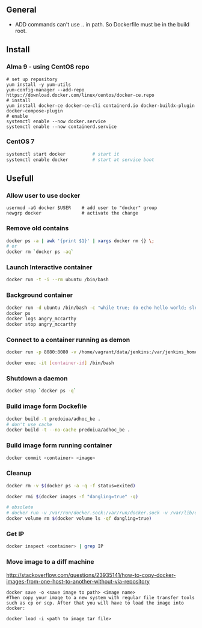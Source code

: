 ## General

- ADD commands can't use .. in path. So Dockerfile must be in the build root.

## Install

### Alma 9 - using CentOS repo
~~~
# set up repository
yum install -y yum-utils
yum-config-manager --add-repo https://download.docker.com/linux/centos/docker-ce.repo
# install
yum install docker-ce docker-ce-cli containerd.io docker-buildx-plugin docker-compose-plugin
# enable
systemctl enable --now docker.service
systemctl enable --now containerd.service
~~~

### CentOS 7

~~~ bash
systemctl start docker          # start it
systemctl enable docker         # start at service boot
~~~

## Usefull

### Allow user to use docker
~~~
usermod -aG docker $USER    # add user to "docker" group
newgrp docker               # activate the change
~~~

### Remove old contains

~~~ bash
docker ps -a | awk '{print $1}' | xargs docker rm {} \;
# or
docker rm `docker ps -aq`
~~~

### Launch Interactive container

~~~ bash
docker run -t -i --rm ubuntu /bin/bash
~~~

### Background container

~~~ bash
docker run -d ubuntu /bin/bash -c "while true; do echo hello world; sleep 1; done"       # launch a container and run some task
docker ps                                                                                # get container id
docker logs angry_mccarthy                                                          # view output
docker stop angry_mccarthy                                                          # stop it
~~~

### Connect to a container running as demon

~~~ bash
docker run -p 8080:8080 -v /home/vagrant/data/jenkins:/var/jenkins_home jenkins 

docker exec -it [container-id] /bin/bash
~~~

### Shutdown a daemon 

~~~ bash
docker stop `docker ps -q`
~~~

### Build image form Dockefile

~~~ bash
docker build -t predoiua/adhoc_be .
# don't use cache
docker build -t --no-cache predoiua/adhoc_be .
~~~

### Build image form running container

~~~ bash
docker commit <container> <image>
~~~~

### Cleanup

~~~ bash
docker rm -v $(docker ps -a -q -f status=exited)

docker rmi $(docker images -f "dangling=true" -q)

# obsolete
# docker run -v /var/run/docker.sock:/var/run/docker.sock -v /var/lib/docker:/var/lib/docker --rm martin/docker-cleanup-volumes
docker volume rm $(docker volume ls -qf dangling=true)
~~~

### Get IP

~~~bash
docker inspect <container> | grep IP
~~~

### Move image to a diff machine

http://stackoverflow.com/questions/23935141/how-to-copy-docker-images-from-one-host-to-another-without-via-repository

~~~
docker save -o <save image to path> <image name>
#Then copy your image to a new system with regular file transfer tools such as cp or scp. After that you will have to load the image into docker:

docker load -i <path to image tar file>
~~~


